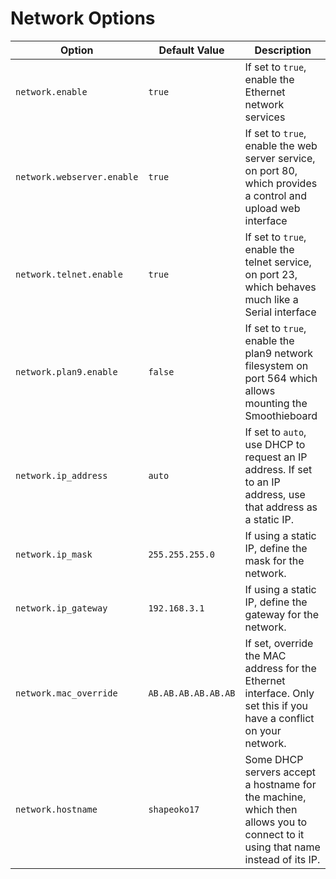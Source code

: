
# Network Options

| Option | Default Value | Description |
| ------ | ------------- | ----------- |
| `network.enable` | `true` | If set to `true`, enable the Ethernet network services |
| `network.webserver.enable` | `true` | If set to `true`, enable the web server service, on port 80, which provides a control and upload web interface |
| `network.telnet.enable` | `true` | If set to `true`, enable the telnet service, on port 23, which behaves much like a Serial interface |
| `network.plan9.enable` | `false` | If set to `true`, enable the plan9 network filesystem on port 564 which allows mounting the Smoothieboard |
| `network.ip_address` | `auto` | If set to `auto`, use DHCP to request an IP address. If set to an IP address, use that address as a static IP. |
| `network.ip_mask` | `255.255.255.0` | If using a static IP, define the mask for the network. |
| `network.ip_gateway` | `192.168.3.1` | If using a static IP, define the gateway for the network. |
| `network.mac_override` | `AB.AB.AB.AB.AB.AB` | If set, override the MAC address for the Ethernet interface. Only set this if you have a conflict on your network. |
| `network.hostname` | `shapeoko17` | Some DHCP servers accept a hostname for the machine, which then allows you to connect to it using that name instead of its IP. |
